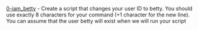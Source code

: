 [0-iam_betty](0-iam_betty) - Create a script that changes your user ID to betty. You should use exactly 8 characters for your command (+1 character for the new line). You can assume that the user betty will exist when we will run your script
